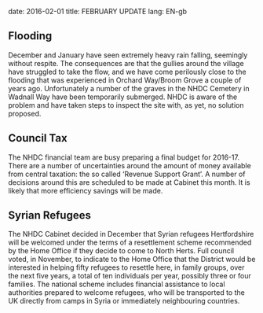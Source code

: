 date: 2016-02-01
title: FEBRUARY UPDATE
lang: EN-gb

## Flooding
December and January have seen extremely heavy rain falling, seemingly
without respite. The consequences are that the gullies around the
village have struggled to take the flow, and we have come perilously
close to the flooding that was experienced in Orchard Way/Broom Grove a
couple of years ago. Unfortunately a number of the graves in the NHDC
Cemetery in Wadnall Way have been temporarily submerged. NHDC is aware
of the problem and have taken steps to inspect the site with, as yet, no
solution proposed.  


## Council Tax
The NHDC financial team are busy preparing a final budget for 2016-17.
There are a number of uncertainties around the amount of money available
from central taxation: the so called ‘Revenue Support Grant’. A number
of decisions around this are scheduled to be made at Cabinet this month.
It is likely that more efficiency savings will be made.  


## Syrian Refugees
The NHDC Cabinet decided in December that Syrian refugees Hertfordshire
will be welcomed under the terms of a resettlement scheme recommended by
the Home Office if they decide to come to North Herts. Full council
voted, in November, to indicate to the Home Office that the District
would be interested in helping fifty refugees to resettle here, in
family groups, over the next five years, a total of ten individuals per
year, possibly three or four families. The national scheme includes
financial assistance to local authorities prepared to welcome refugees,
who will be transported to the UK directly from camps in Syria or
immediately neighbouring countries.
